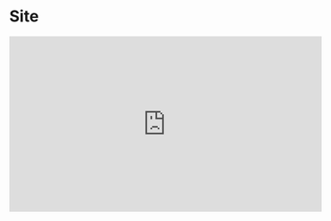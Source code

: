 # Site

<iframe 
    width="560" 
    height="315" 
    src="https://www.youtube.com/embed/DoRibP5GF4I" 
    title="YouTube video player" 
    frameborder="0" 
    allow="accelerometer; autoplay; clipboard-write; encrypted-media; gyroscope; picture-in-picture; web-share" 
    allowfullscreen>
</iframe>

